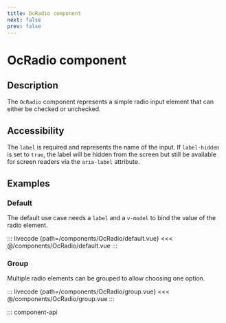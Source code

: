 ```yaml
---
title: OcRadio component
next: false
prev: false
---
```


# OcRadio component

## Description

The `OcRadio` component represents a simple radio input element that can either be checked or unchecked.

## Accessibility

The `label` is required and represents the name of the input. If `label-hidden` is set to `true`, the label will be hidden from the screen but still be available for screen readers via the `aria-label` attribute.

## Examples

### Default

The default use case needs a `label` and a `v-model` to bind the value of the radio element.

::: livecode {path=/components/OcRadio/default.vue}
<<< @/components/OcRadio/default.vue
:::

### Group

Multiple radio elements can be grouped to allow choosing one option.

::: livecode {path=/components/OcRadio/group.vue}
<<< @/components/OcRadio/group.vue
:::

::: component-api
